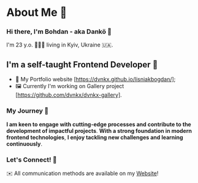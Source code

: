 # About Me 👋

### Hi there, I'm Bohdan - aka Dankö 🌟

I'm 23 y.o. 🧔🏻‍♂️ living in Kyiv, Ukraine 🇺🇦.

## I'm a self-taught Frontend Developer 🚀

- 🥹 My Portfolio website [https://dvnkx.github.io/lisniakbogdan/];
- 🖼️ Currently I'm working on Gallery project [https://github.com/dvnkx/dvnkx-gallery].

### My Journey 🌱 

**I am keen to engage with cutting-edge processes and contribute to the development of impactful projects**.
**With a strong foundation in modern frontend technologies**, **I enjoy tackling new challenges and learning continuously**.

### Let's Connect! 🤝 
✉️ All communication methods are available on my [Website](https://dvnkx.github.io/lisniakbogdan/#contact)!
